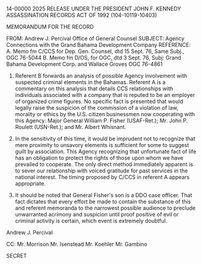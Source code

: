 14-00000
2025 RELEASE UNDER THE PRESIDENT JOHN F. KENNEDY ASSASSINATION RECORDS ACT OF 1992
(104-10119-10403)

MEMORANDUM FOR THE RECORD

FROM: Andrew J. Percival
Office of General Counsel
SUBJECT: Agency Connections with the Grand Bahama
Development Company
REFERENCE: A. Memo fm C/CCS for Dep. Gen. Counsel, dtd
15 Sept. 76, Same Subj., OGC 76-5044
B. Memo fm D/OS, for OGC, dtd 3 Sept. 76, Subj:
Grand Bahama Development Corp. and Wallace Groves
OGC 76-4861

1. Referent B forwards an analysis of possible Agency involvement
with suspected criminal elements in the Bahamas. Referent A is a commentary
on this analysis that details CCS relationships with individuals associated
with a company that is reputed to be an employer of organized crime
figures. No specific fact is presented that would legally raise the suspicion
of the commission of a violation of law, morality or ethics by the U.S.
citizen businessmen now cooperating with this Agency: Major General
William P. Fisher (USAF-Ret.); Mr. John P. Roulett (USN-Ret.); and
Mr. Albert Whisnant.

2. In the sensitivity of this time, it would be imprudent not to
recognize that mere proximity to unsavory elements is sufficient for some
to suggest guilt by association. This Agency recognizing that unfortunate
fact of life has an obligation to protect the rights of those upon whom we
have prevailed to cooperate. The only direct method immediately apparent
is to sever our relationship with voiced gratitude for past services in the
national interest. The timing proposed by C/CCS in referent A appears
appropriate.

3. It should be noted that General Fisher's son is a DDO case officer.
That fact dictates that every effort be made to contain the substance of this
and referent memoranda to the narrowest possible audience to preclude
unwarranted acrimony and suspicion until proof positive of evil or criminal
activity is certain, which event is extremely doubtful.

Andrew J. Percival

CC: Mr. Morrison
Mr. Isenstead
Mr. Koehler
Mr. Gambino

SECRET
